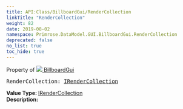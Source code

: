 ```yaml
---
title: API:Class/BillboardGui/RenderCollection
linkTitle: "RenderCollection"
weight: 82
date: 2019-08-02
namespace: Primrose.DataModel.GUI.BillboardGui.RenderCollection
deprecated: false
no_list: true
toc_hide: true
---
```

Property of <a href="/docs/api-reference/Class/BillboardGui"><img src="/icons/silk/billboard.png"/>&nbsp;BillboardGui</a>
<pre class="method-declaration">
RenderCollection: <a class="type" href="/docs/api-reference/Misc/IRenderCollection">IRenderCollection</a></pre>
<b>Value Type: </b>
<a class="type" href="/docs/api-reference/Misc/IRenderCollection">IRenderCollection</a>
<br/>
<b>Description: </b>